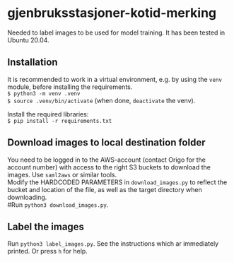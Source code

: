 # gjenbruksstasjoner-kotid-merking
Needed to label images to be used for model training. It has been tested in Ubuntu 20.04.

## Installation
It is recommended to work in a virtual environment, e.g. by using the `venv` module, before installing the requirements.  
`$ python3 -m venv .venv`  
`$ source .venv/bin/activate` (when done, `deactivate` the venv).  

Install the required libraries:  
`$ pip install -r requirements.txt`  


## Download images to local destination folder
You need to be logged in to the AWS-account (contact Origo for the account number) with access to the right S3 buckets to download the images. Use `saml2aws` or similar tools.  
Modify the HARDCODED PARAMETERS in `download_images.py` to reflect the bucket and location of the file, as well as the target directory when downloading.  
#Run `python3 download_images.py`.

## Label the images
Run `python3 label_images.py`.
See the instructions which ar immediately printed. Or press `h` for help.
